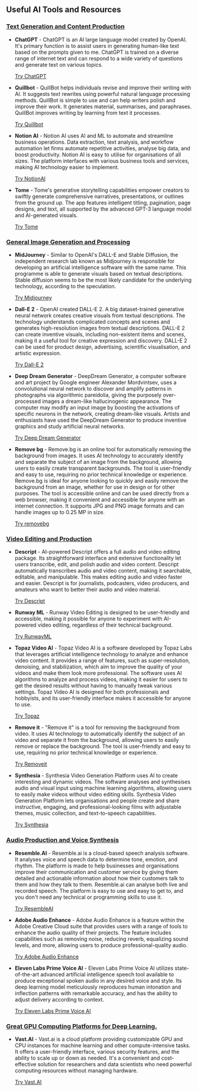 ## Useful AI Tools and Resources

### <ins>Text Generation and Content Production</ins>

- **ChatGPT** -
    ChatGPT is an AI large language model created by OpenAI. It's primary function is to assist users in generating human-like text based on the prompts given to me. ChatGPT is trained on a diverse range of internet text and can respond to a wide variety of questions and generate text on various topics.

    [Try ChatGPT](https://chat.openai.com/chat)

- **Quillbot** -
    QuillBot helps individuals revise and improve their writing with AI. It suggests text rewrites using powerful natural language processing methods. QuillBot is simple to use and can help writers polish and improve their work. It generates material, summarises, and paraphrases. QuillBot improves writing by learning from text it processes.

    [Try Quillbot](https://quillbot.com)

- **Notion AI** -
    Notion AI uses AI and ML to automate and streamline business operations. Data extraction, text analysis, and workflow automation let firms automate repetitive activities, analyse big data, and boost productivity. Notion AI is easy to utilise for organisations of all sizes. The platform interfaces with various business tools and services, making AI technology easier to implement.

    [Try NotionAI](https://www.notion.so/product/ai)

- **Tome** -
    Tome's generative storytelling capabilities empower creators to swiftly generate comprehensive narratives, presentations, or outlines from the ground up. The app features intelligent titling, pagination, page designs, and text, all supported by the advanced GPT-3 language model and AI-generated visuals.

    [Try Tome](https://tome.app)

### <ins>General Image Generation and Processing</ins>

- **MidJourney** -
    Similar to OpenAI's DALL-E and Stable Diffusion, the independent research lab known as Midjourney is responsible for developing an artificial intelligence software with the same name. This programme is able to generate visuals based on textual descriptions. Stable diffusion seems to be the most likely candidate for the underlying technology, according to the speculation.

    [Try Midjourney](https://midjourney.com/home/)

- **Dall-E 2** -
    OpenAI created DALL-E 2. A big dataset-trained generative neural network creates creative visuals from textual descriptions. The technology understands complicated concepts and scenes and generates high-resolution images from textual descriptions. DALL-E 2 can create inventive visuals, including non-existent items and scenes, making it a useful tool for creative expression and discovery. DALL-E 2 can be used for product design, advertising, scientific visualisation, and artistic expression.

    [Try Dall-E 2](https://openai.com/dall-e-2/)

- **Deep Dream Generator** -
    DeepDream Generator, a computer software and art project by Google engineer Alexander Mordvintsev, uses a convolutional neural network to discover and amplify patterns in photographs via algorithmic pareidolia, giving the purposely over-processed images a dream-like hallucinogenic appearance. The computer may modify an input image by boosting the activations of specific neurons in the network, creating dream-like visuals. Artists and enthusiasts have used the DeepDream Generator to produce inventive graphics and study artificial neural networks.

    [Try Deep Dream Generator](https://deepdreamgenerator.com)

- **Remove bg** -
    Remove.bg is an online tool for automatically removing the background from images. It uses AI technology to accurately identify and separate the subject of an image from the background, allowing users to easily create transparent backgrounds. The tool is user-friendly and easy to use, requiring no prior technical knowledge or experience. Remove.bg is ideal for anyone looking to quickly and easily remove the background from an image, whether for use in design or for other purposes. The tool is accessible online and can be used directly from a web browser, making it convenient and accessible for anyone with an internet connection. It supports JPG and PNG image formats and can handle images up to 0.25 MP in size.

    [Try removebg](https://www.remove.bg)

### <ins>Video Editing and Production</ins>

- **Descript** -
    AI-powered Descript offers a full audio and video editing package. Its straightforward interface and extensive functionality let users transcribe, edit, and polish audio and video content. Descript automatically transcribes audio and video content, making it searchable, editable, and manipulable. This makes editing audio and video faster and easier. Descript is for journalists, podcasters, video producers, and amateurs who want to better their audio and video material.
    
    [Try Descript](https://www.descript.com)


- **Runway ML** -
    Runway Video Editing is designed to be user-friendly and accessible, making it possible for anyone to experiment with AI-powered video editing, regardless of their technical background.
    
    [Try RunwayML](https://runwayml.com)

- **Topaz Video AI** -
    Topaz Video AI is a software developed by Topaz Labs that leverages artificial intelligence technology to analyze and enhance video content. It provides a range of features, such as super-resolution, denoising, and stabilization, which aim to improve the quality of your videos and make them look more professional. The software uses AI algorithms to analyze and process videos, making it easier for users to get the desired results without having to manually tweak various settings. Topaz Video AI is designed for both professionals and hobbyists, and its user-friendly interface makes it accessible for anyone to use.

    [Try Topaz](https://www.topazlabs.com/topaz-video-ai)

- **Remove it** -
    "Remove it" is a tool for removing the background from video. It uses AI technology to automatically identify the subject of an video and separate it from the background, allowing users to easily remove or replace the background. The tool is user-friendly and easy to use, requiring no prior technical knowledge or experience.
    
    [Try Removeit](https://www.removeit.io)

- **Synthesia** - 
    Synthesia Video Generation Platform uses AI to create interesting and dynamic videos. The software analyses and synthesises audio and visual input using machine learning algorithms, allowing users to easily make videos without video editing skills. Synthesia Video Generation Platform lets organisations and people create and share instructive, engaging, and professional-looking films with adjustable themes, music collection, and text-to-speech capabilities.

    [Try Synthesia](https://www.synthesia.io)

### <ins>Audio Production and Voice Synthesis</ins>

- **Resemble.AI** - 
    Resemble.ai is a cloud-based speech analysis software. It analyses voice and speech data to determine tone, emotion, and rhythm. The platform is made to help businesses and organisations improve their communication and customer service by giving them detailed and actionable information about how their customers talk to them and how they talk to them. Resemble.ai can analyse both live and recorded speech. The platform is easy to use and easy to get to, and you don't need any technical or programming skills to use it.

    [Try ResembleAI](https://www.resemble.ai/)

- **Adobe Audio Enhance** -
    Adobe Audio Enhance is a feature within the Adobe Creative Cloud suite that provides users with a range of tools to enhance the audio quality of their projects. The feature includes capabilities such as removing noise, reducing reverb, equalizing sound levels, and more, allowing users to produce professional-quality audio.

    [Try Adobe Audio Enhance](https://podcast.adobe.com/enhance)

- **Eleven Labs Prime Voice AI** -
    Eleven Labs Prime Voice AI utilizes state-of-the-art advanced artificial intelligence speech tool available to produce exceptional spoken audio in any desired voice and style. Its deep learning model meticulously reproduces human intonation and inflection patterns with remarkable accuracy, and has the ability to adjust delivery according to context.

    [Try Eleven Labs Prime Voice AI](https://elevenlabs.io)
    
    
### <ins>Great GPU Computing Platforms for Deep Learning.</ins>
- **Vast.AI** -
    Vast.ai is a cloud platform providing customizable GPU and CPU instances for machine learning and other compute-intensive tasks. It offers a user-friendly interface, various security features, and the ability to scale up or down as needed. It's a convenient and cost-effective solution for researchers and data scientists who need powerful computing resources without managing hardware.
    
    [Try Vast.AI](https://vast.ai/)
